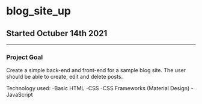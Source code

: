 # blog_site_up

## Started Octuber 14th 2021

---

### Project Goal

Create a simple back-end and front-end for a sample blog site.
The user should be able to create, edit and delete posts.

Technology used:
  -Basic HTML
  -CSS
  -CSS Frameworks (Material Design)
  -JavaScript
